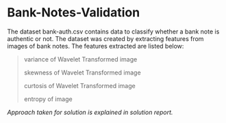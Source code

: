 # Bank-Notes-Validation

The dataset bank-auth.csv contains data to classify whether a bank note is authentic or not. The dataset was created by extracting features from images of bank notes. The features extracted are listed below: 
  >  variance of Wavelet Transformed image 
  > 
  >  skewness of Wavelet Transformed image 
  >  
  >  curtosis of Wavelet Transformed image 
  >  
  >  entropy of image 

*Approach taken for solution is explained in solution report.*
